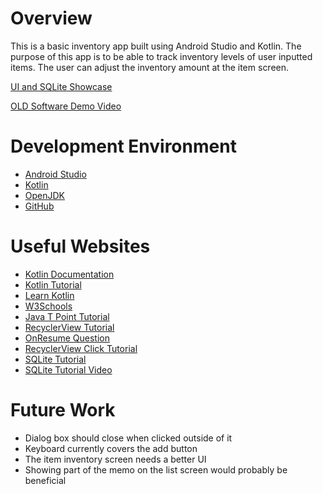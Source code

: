 # Overview

This is a basic inventory app built using Android Studio and Kotlin.
The purpose of this app is to be able to track inventory levels of user inputted items.
The user can adjust the inventory amount at the item screen.

[UI and SQLite Showcase](https://youtu.be/La4nAtSCqzA)

[OLD Software Demo Video](https://youtu.be/gI2Sn_OZ6WQ)

# Development Environment

* [Android Studio](https://developer.android.com/studio/)
* [Kotlin](https://kotlinlang.org/)
* [OpenJDK](https://jdk.java.net/)
* [GitHub](https://github.com/)

# Useful Websites

* [Kotlin Documentation](https://kotlinlang.org/docs/home.html)
* [Kotlin Tutorial](https://www.programiz.com/kotlin-programming)
* [Learn Kotlin](https://www.tutorialspoint.com/kotlin/index.htm)
* [W3Schools](https://www.w3schools.com/kotlin/)
* [Java T Point Tutorial](https://www.javatpoint.com/kotlin-tutorial)
* [RecyclerView Tutorial](https://www.youtube.com/watch?v=nANxklH7Aq0)
* [OnResume Question](https://stackoverflow.com/questions/15658687/how-to-use-onresume)
* [RecyclerView Click Tutorial](https://www.youtube.com/watch?v=wKFJsrdiGS8)
* [SQLite Tutorial](https://www.geeksforgeeks.org/android-sqlite-database-in-kotlin/)
* [SQLite Tutorial Video](https://www.youtube.com/watch?v=9LYn-OBO5qE)


# Future Work
* Dialog box should close when clicked outside of it
* Keyboard currently covers the add button
* The item inventory screen needs a better UI
* Showing part of the memo on the list screen would probably be beneficial


